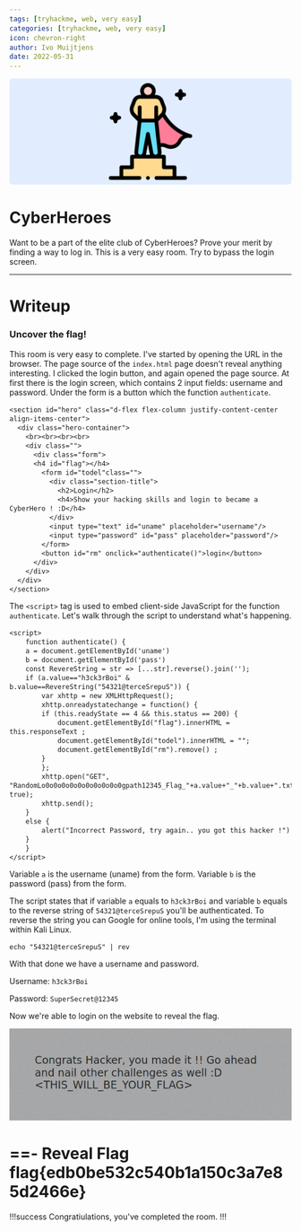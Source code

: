 ```yaml
---
tags: [tryhackme, web, very easy]
categories: [tryhackme, web, very easy]
icon: chevron-right
author: Ivo Muijtjens
date: 2022-05-31
---
```

![](/static/headers/cyberheroes.png)

# CyberHeroes

Want to be a part of the elite club of CyberHeroes? Prove your merit by finding a way to log in. This is a very easy room. Try to bypass the login screen.

---

# Writeup

### Uncover the flag!

This room is very easy to complete. I've started by opening the URL in the browser. The page source of the `index.html` page doesn't reveal anything interesting. I clicked the login button, and again opened the page source. At first there is the login screen, which contains 2 input fields: username and password. Under the form is a button which the function `authenticate`.

    <section id="hero" class="d-flex flex-column justify-content-center align-items-center">
      <div class="hero-container">
        <br><br><br><br>
        <div class="">
          <div class="form">
          <h4 id="flag"></h4>
            <form id="todel"class="">
              <div class="section-title">
                <h2>Login</h2>
                <h4>Show your hacking skills and login to became a CyberHero ! :D</h4>
              </div>
              <input type="text" id="uname" placeholder="username"/>
              <input type="password" id="pass" placeholder="password"/>
            </form>
            <button id="rm" onclick="authenticate()">login</button>
          </div>
        </div>
      </div>
    </section>

The `<script>` tag is used to embed client-side JavaScript for the function `authenticate`. Let's walk through the script to understand what's happening.

    <script>
        function authenticate() {
        a = document.getElementById('uname')
        b = document.getElementById('pass')
        const RevereString = str => [...str].reverse().join('');
        if (a.value=="h3ck3rBoi" & b.value==RevereString("54321@terceSrepuS")) { 
            var xhttp = new XMLHttpRequest();
            xhttp.onreadystatechange = function() {
            if (this.readyState == 4 && this.status == 200) {
                document.getElementById("flag").innerHTML = this.responseText ;
                document.getElementById("todel").innerHTML = "";
                document.getElementById("rm").remove() ;
            }
            };
            xhttp.open("GET", "RandomLo0o0o0o0o0o0o0o0o0o0gpath12345_Flag_"+a.value+"_"+b.value+".txt", true);
            xhttp.send();
        }
        else {
            alert("Incorrect Password, try again.. you got this hacker !")
        }
        }
    </script>

Variable `a` is the username (uname) from the form.
Variable `b` is the password (pass) from the form.

The script states that if variable `a` equals to `h3ck3rBoi` and variable `b` equals to the reverse string of `54321@terceSrepuS` you'll be authenticated. To reverse the string you can Google for online tools, I'm using the terminal within Kali Linux.

    echo "54321@terceSrepuS" | rev

With that done we have a username and password.

Username: `h3ck3rBoi`

Password: `SuperSecret@12345`

Now we're able to login on the website to reveal the flag.

![Flag revealed](/static/images/loggedin.png)

==- Reveal Flag
flag\{edb0be532c540b1a150c3a7e85d2466e\} 
===

!!!success
Congratiulations, you've completed the room.
!!!